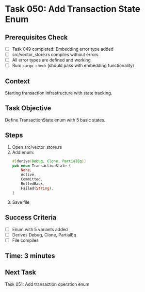 # Task 050: Add Transaction State Enum

## Prerequisites Check
- [ ] Task 049 completed: Embedding error type added
- [ ] src/vector_store.rs compiles without errors
- [ ] All error types are defined and working
- [ ] Run: `cargo check` (should pass with embedding functionality)

## Context
Starting transaction infrastructure with state tracking.

## Task Objective
Define TransactionState enum with 5 basic states.

## Steps
1. Open src/vector_store.rs
2. Add enum:
   ```rust
   #[derive(Debug, Clone, PartialEq)]
   pub enum TransactionState {
       None,
       Active,
       Committed,
       RolledBack,
       Failed(String),
   }
   ```
3. Save file

## Success Criteria
- [ ] Enum with 5 variants added
- [ ] Derives Debug, Clone, PartialEq
- [ ] File compiles

## Time: 3 minutes

## Next Task
Task 051: Add transaction operation enum